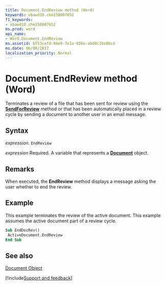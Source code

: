 ```yaml
---
title: Document.EndReview method (Word)
keywords: vbawd10.chm158007652
f1_keywords:
- vbawd10.chm158007652
ms.prod: word
api_name:
- Word.Document.EndReview
ms.assetid: bf53cefd-98e9-7e1a-016e-abd0c16e8bcd
ms.date: 06/08/2017
localization_priority: Normal
---
```



# Document.EndReview method (Word)

Terminates a review of a file that has been sent for review using the  **[SendForReview](Word.Document.SendForReview.md)** method or that has been automatically placed in a review cycle by sending a document to another user in an email message.


## Syntax

_expression_. `EndReview`

_expression_ Required. A variable that represents a **[Document](Word.Document.md)** object.


## Remarks

When executed, the  **EndReview** method displays a message asking the user whether to end the review.


## Example

This example terminates the review of the active document. This example assumes the active document part of a review cycle.


```vb
Sub EndDocRev() 
 ActiveDocument.EndReview 
End Sub
```


## See also


[Document Object](Word.Document.md)

[!include[Support and feedback](~/includes/feedback-boilerplate.md)]